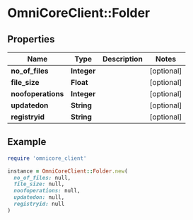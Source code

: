 # OmniCoreClient::Folder

## Properties

| Name | Type | Description | Notes |
| ---- | ---- | ----------- | ----- |
| **no_of_files** | **Integer** |  | [optional] |
| **file_size** | **Float** |  | [optional] |
| **noofoperations** | **Integer** |  | [optional] |
| **updatedon** | **String** |  | [optional] |
| **registryid** | **String** |  | [optional] |

## Example

```ruby
require 'omnicore_client'

instance = OmniCoreClient::Folder.new(
  no_of_files: null,
  file_size: null,
  noofoperations: null,
  updatedon: null,
  registryid: null
)
```

